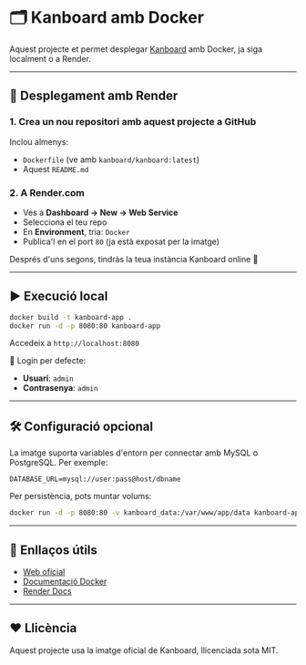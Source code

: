 # 🗂️ Kanboard amb Docker

Aquest projecte et permet desplegar [Kanboard](https://kanboard.org/) amb Docker, ja siga localment o a Render.

---

## 🚀 Desplegament amb Render

### 1. Crea un nou repositori amb aquest projecte a GitHub

Inclou almenys:
- `Dockerfile` (ve amb `kanboard/kanboard:latest`)
- Aquest `README.md`

### 2. A Render.com

- Ves a **Dashboard → New → Web Service**
- Selecciona el teu repo
- En **Environment**, tria: `Docker`
- Publica'l en el port `80` (ja està exposat per la imatge)

Després d'uns segons, tindràs la teua instància Kanboard online 🎉

---

## ▶️ Execució local

```bash
docker build -t kanboard-app .
docker run -d -p 8080:80 kanboard-app
```

Accedeix a `http://localhost:8080`

🔑 Login per defecte:
- **Usuari**: `admin`
- **Contrasenya**: `admin`

---

## 🛠️ Configuració opcional

La imatge suporta variables d'entorn per connectar amb MySQL o PostgreSQL. Per exemple:

```env
DATABASE_URL=mysql://user:pass@host/dbname
```

Per persistència, pots muntar volums:
```bash
docker run -d -p 8080:80 -v kanboard_data:/var/www/app/data kanboard-app
```

---

## 🔗 Enllaços útils

- [Web oficial](https://kanboard.org/)
- [Documentació Docker](https://github.com/kanboard/kanboard/blob/master/Docker.md)
- [Render Docs](https://render.com/docs/docker)

---

## ❤️ Llicència

Aquest projecte usa la imatge oficial de Kanboard, llicenciada sota MIT.

